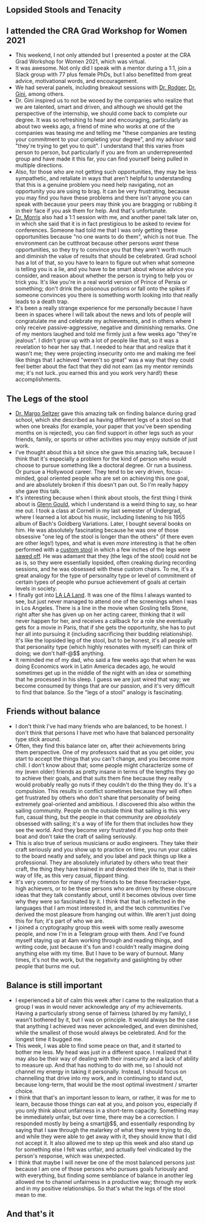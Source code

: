 ## Lopsided Stools and Tenacity

## I attended the CRA Grad Workshop for Women 2021
- This weekend, I not only attended but I presented a poster at the CRA Grad Workshop for Women 2021, which was virtual.
- It was awesome. Not only did I speak with a mentor during a 1:1, join a Slack group with 77 plus female PhDs, but I also benefitted from great advice,
motivational words, and encouragement.
- We had several panels, including breakout sessions with [Dr. Rodger](https://en.wikipedia.org/wiki/Susan_H._Rodger), [Dr. Gini](https://en.wikipedia.org/wiki/Maria_L._Gini), among others.
- Dr. Gini inspired us to not be wooed by the companies who realize that we are talented, smart and driven, and although we should get the perspective of the internship,
we should come back to complete our degree. It was so refreshing to hear and encouraging, particularly as about two weeks ago, a friend of mine who works at one
of the companies was teasing me and telling me "these companies are testing your commitment to your completing your degree", and my advisor said "they're trying to
get you to quit". I understand that this varies from person to person, but particularly if you are from an underrepresented group and have made it this far, you
can find yourself being pulled in multiple directions.
- Also, for those who are not getting such opportunities, they may be less sympathetic, and retaliate in ways that aren't helpful to understanding that this is a
genuine problem you need help navigating, not an opportunity you are using to brag. It can be very frustrating, because you may find you have these problems
and there isn't anyone you can speak with because your peers may think you are bragging or rubbing it in their face if you ask them for help. And that's unfortunate.
- [Dr. Morris](https://en.wikipedia.org/wiki/Meredith_Ringel_Morris) also had a 1:1 session with me, and another panel talk later on, in which she said that it is
in fact prestigious to be asked to review for conferences. Someone had told me that I was only getting these opportunities because "no one wants to do them", which
is not true. The environment can be cutthroat because other persons *want* these opportunities, so they try to convince you that they aren't worth much and diminish the value of results that should be celebrated. Grad school has a lot of that, so you have to learn to figure out when what someone is telling you is a 
lie, and you have to be smart about whose advice you consider, and reason about whether the person is trying to help you or trick you. It's like you're in a 
real world version of Prince of Persia or something; don't drink the poisonous potions or fall onto the spikes if someone convinces you there is something worth
looking into that really leads to a death trap.
- It's been a really strange experience for me personally because I have been in spaces where I will talk about the news and lots of people will congratulate me
and celebrate my achievements, and in others where I only receive passive-aggressive, negative and diminishing remarks. One of my mentors laughed and told me firmly
just a few weeks ago "they're jealous". I didn't grow up with a lot of people like that, so it was a revelation to hear her say that. I needed to hear that and realize that it wasn't me; they were projecting insecurity onto me and making me feel like things that I achieved "weren't so great" was a way that they could feel better about the fact that they did not earn (as my mentor reminds me; it's not luck..you earned this and you work very hard!) these accomplishments.

## The Legs of the stool
- [Dr. Margo Seltzer](https://en.wikipedia.org/wiki/Margo_Seltzer) gave this amazing talk on finding balance during grad school, which she described as having
different legs of a stool so that when one breaks (for example, your paper that you've been spending months on is rejected), you can find support in other legs
such as your friends, family, or sports or other activities you may enjoy outside of just work.
- I've thought about this a bit since she gave this amazing talk, because I think that it's especially a problem for the kind of person who would choose to pursue
something like a doctoral degree. Or run a business. Or pursue a Hollywood career. They tend to be very driven, focus-minded, goal oriented people who are set
on achieving this one goal, and are absolutely broken if this doesn't pan out. So I'm really happy she gave this talk.
- It's interesting because when I think about stools, the first thing I think about is [Glenn Gould](https://en.wikipedia.org/wiki/Glenn_Gould), which I understand is a weird thing to say, so hear me out. I took a class at Cornell in my last semester of Undergrad,
where I learned a lot about his music, including listening to his 1955 album of Bach's Goldberg Variations. Later, I bought several books on him. He was absolutely
fascinating because he was one of those obsessive "one leg of the stool is longer than the others" (if there even are other legs!) types, and what is even *more* interesting is that he often performed with a [custom stool](https://www.colineatock.com/eatock-daily-blog/glenn-goulds-chair) in which a few inches of the legs were [sawed off](https://www.glenngould.ca/ask-kevin/). He was adamant that they (the legs of the stool) could not be as is, so they were essentially lopsided, often creaking during recording sessions, and he was obsessed with these custom chairs. To me, it's a great analogy for the type of personality type
or level of commitment of certain types of people who pursue achievement of goals at certain levels in society. 
- I finally got into [LA LA Land](https://en.wikipedia.org/wiki/La_La_Land). It was one of the films I always wanted to see, but just never managed to attend 
one of the screenings when I was in Los Angeles. There is a line in the movie when Gosling tells Stone, right after she has given up on her acting career, thinking
that it will never happen for her, and receives a callback for a role she eventually gets for a movie in Paris, that if she gets the opportunity, she has to put
her all into pursuing it (including sacrificing their budding relationship). It's like the lopsided leg of the stool, but to be honest, it's all people with that personality type (which highly resonates with myself)
can think of doing; we don't half-@$$ anything. 
- It reminded me of my dad, who said a few weeks ago that when he was doing Economics work in Latin America decades ago, he would sometimes get up in the middle 
of the night with an idea or something that he processed in his sleep. I guess we are just wired that way; we become consumed by things that are our passion, and
it's very difficult to find that balance. So the "legs of a stool" analogy is fascinating.

## Friends without balance
- I don't think I've had many friends who are balanced, to be honest. I don't think that persons I have met who have that balanced personality type stick around.
- Often, they find this balance later on, after their achievements bring them perspective. One of my professors said that as you get older, you start to accept
the things that you can't change, and you become more chill. I don't know about that; some people might characterize some of my (even older) friends as pretty 
insane in terms of the lengths they go to achieve their goals, and that suits them fine because they really would probably really go nuts if they couldn't do
the thing they do. It's a compulsion. This results in conflict sometimes because they will often get frustrated by others who don't share that personality of 
being extremely goal-oriented and ambitious. I discovered this also within the sailing community. People on the outside think that sailing is this very fun,
casual thing, but the people in that community are *absolutely* obsessed with sailing; it's a way of life for them that includes how they see the world. 
And they become *very* frustrated if you hop onto their boat and don't take the craft of sailing seriously. 
- This is also true of serious musicians or audio engineers. They take their craft seriously and you show up to practice on time, you run your cables to the 
board neatly and safely, and you label and pack things up like a professional. They are absolutely infuriated by others who treat their craft, the thing they
have trained in and devoted their life to, that is their way of life, as this very casual, flippant thing.
- It's very common for many of my friends to be these firecracker-type, high achievers, or to be these persons who are driven by these obscure ideas that they
talk constantly about, until it becomes obvious over time why they were so fascinated by it. I think that that is reflected in the languages that I am most 
interested in, and the tech communities I've derived the most pleasure from hanging out within. We aren't just doing this for fun; it's part of who we are.
- I joined a cryptography group this week with some really awesome people, and now I'm in a Telegram group with them. And I've found myself staying up at 
4am working through and reading things, and writing code, just because it's fun and I couldn't really imagine doing anything else with my time. But I have to 
be wary of burnout. Many times, it's not the work, but the negativity and gaslighting by other people that burns me out.

## Balance is still important
- I experienced a bit of calm this week after I came to the realization that a group I was in would never acknowledge any of my achievements. Having a particularly
strong sense of fairness (shared by my family), I wasn't bothered by it, but I was on principle. It would always be the case that anything I achieved was never
acknowledged, and even diminished, while the smallest of those would always be celebrated. And for the longest time it bugged me. 
- This week, I was able to find some peace on that, and it started to bother me less. My head was just in a different space. I realized that it may also be their
way of dealing with their insecurity and a lack of ability to measure up. And that has nothing to do with me, so I should not channel my energy in taking it personally. Instead, I should focus on channelling that drive into my work, and in continuing to stand out, because long-term, that would be the most optimal investment / smarter choice.
- I think that that's an important lesson to learn, or rather, it was for me to learn, because those things can eat at you, and poison you, especially if you only think about unfairness in a short-term capacity. Something may be immediately unfair, but over time, there may be a correction. I responded mostly
by being a smart@$$, and essentially responding by saying that I saw through the malarkey of what they were trying to do, and while they were able to get away
with it, they should know that I did not accept it. It also allowed me to step up this week and also stand up for something else I felt was unfair, and actually
feel vindicated by the person's response, which was unexpected.
- I think that maybe I will never be one of the most balanced persons just because I am one of those persons who pursues goals furiously and with everything,
but finding some semblance of balance in another leg allowed me to channel unfairness in a productive way; through my work and in my positive relationships.
So that's what the legs of the stool mean to me. 

## And that's it

